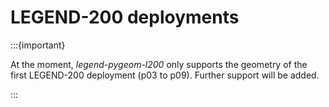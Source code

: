 # LEGEND-200 deployments

:::{important}

At the moment, _legend-pygeom-l200_ only supports the geometry of the first
LEGEND-200 deployment (p03 to p09). Further support will be added.

:::
